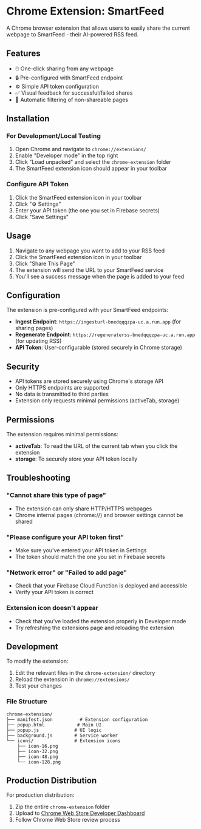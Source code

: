 # Chrome Extension: SmartFeed

A Chrome browser extension that allows users to easily share the current webpage to SmartFeed - their AI-powered RSS feed.

## Features

- 🖱️ One-click sharing from any webpage
- 🔒 Pre-configured with SmartFeed endpoint
- ⚙️ Simple API token configuration
- ✅ Visual feedback for successful/failed shares
- 🚫 Automatic filtering of non-shareable pages

## Installation

### For Development/Local Testing

1. Open Chrome and navigate to `chrome://extensions/`
2. Enable "Developer mode" in the top right
3. Click "Load unpacked" and select the `chrome-extension` folder
4. The SmartFeed extension icon should appear in your toolbar

### Configure API Token

1. Click the SmartFeed extension icon in your toolbar
2. Click "⚙️ Settings"
3. Enter your API token (the one you set in Firebase secrets)
4. Click "Save Settings"

## Usage

1. Navigate to any webpage you want to add to your RSS feed
2. Click the SmartFeed extension icon in your toolbar
3. Click "Share This Page"
4. The extension will send the URL to your SmartFeed service
5. You'll see a success message when the page is added to your feed

## Configuration

The extension is pre-configured with your SmartFeed endpoints:
- **Ingest Endpoint**: `https://ingesturl-bnedqqqzpa-uc.a.run.app` (for sharing pages)
- **Regenerate Endpoint**: `https://regeneraterss-bnedqqqzpa-uc.a.run.app` (for updating RSS)
- **API Token**: User-configurable (stored securely in Chrome storage)

## Security

- API tokens are stored securely using Chrome's storage API
- Only HTTPS endpoints are supported
- No data is transmitted to third parties
- Extension only requests minimal permissions (activeTab, storage)

## Permissions

The extension requires minimal permissions:
- **activeTab**: To read the URL of the current tab when you click the extension
- **storage**: To securely store your API token locally

## Troubleshooting

### "Cannot share this type of page"
- The extension can only share HTTP/HTTPS webpages
- Chrome internal pages (chrome://) and browser settings cannot be shared

### "Please configure your API token first"
- Make sure you've entered your API token in Settings
- The token should match the one you set in Firebase secrets

### "Network error" or "Failed to add page"
- Check that your Firebase Cloud Function is deployed and accessible
- Verify your API token is correct

### Extension icon doesn't appear
- Check that you've loaded the extension properly in Developer mode
- Try refreshing the extensions page and reloading the extension

## Development

To modify the extension:

1. Edit the relevant files in the `chrome-extension/` directory
2. Reload the extension in `chrome://extensions/`
3. Test your changes

### File Structure

```
chrome-extension/
├── manifest.json          # Extension configuration
├── popup.html            # Main UI
├── popup.js             # UI logic
├── background.js        # Service worker
└── icons/               # Extension icons
    ├── icon-16.png
    ├── icon-32.png
    ├── icon-48.png
    └── icon-128.png
```

## Production Distribution

For production distribution:

1. Zip the entire `chrome-extension` folder
2. Upload to [Chrome Web Store Developer Dashboard](https://chrome.google.com/webstore/devconsole/)
3. Follow Chrome Web Store review process